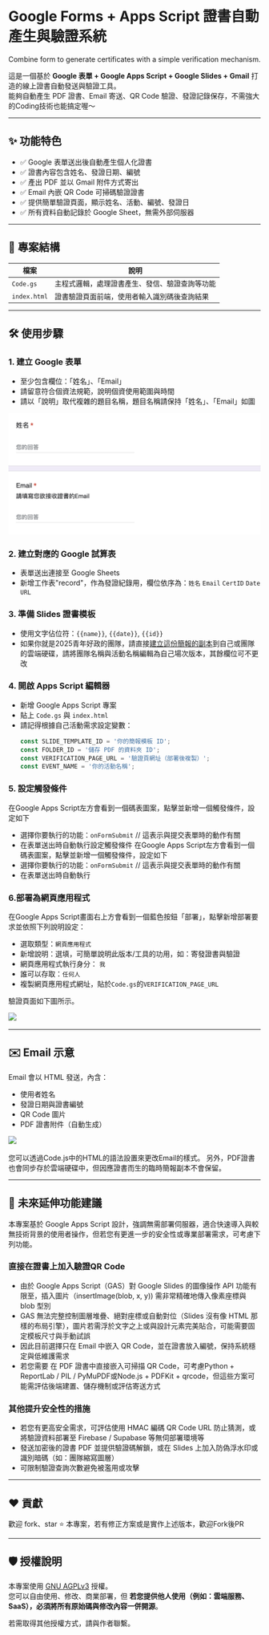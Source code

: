 # Google Forms + Apps Script 證書自動產生與驗證系統
Combine form to generate certificates with a simple verification mechanism.

這是一個基於 **Google 表單 + Google Apps Script + Google Slides + Gmail** 打造的線上證書自動發送與驗證工具。  
能夠自動產生 PDF 證書、Email 寄送、QR Code 驗證、發證記錄保存，不需強大的Coding技術也能搞定喔～

---

## ✨ 功能特色

- ✅ Google 表單送出後自動產生個人化證書
- ✅ 證書內容包含姓名、發證日期、編號
- ✅ 產出 PDF 並以 Gmail 附件方式寄出
- ✅ Email 內嵌 QR Code 可掃碼驗證證書
- ✅ 提供簡單驗證頁面，顯示姓名、活動、編號、發證日
- ✅ 所有資料自動記錄於 Google Sheet，無需外部伺服器

---

## 📁 專案結構

| 檔案 | 說明 |
|------|------|
| `Code.gs` | 主程式邏輯，處理證書產生、發信、驗證查詢等功能 |
| `index.html` | 證書驗證頁面前端，使用者輸入識別碼後查詢結果 |

---

## 🛠️ 使用步驟

### 1. 建立 Google 表單
- 至少包含欄位：「姓名」、「Email」
- 請留意符合個資法規範，說明個資使用範圍與時間
- 請以「說明」取代複雜的題目名稱，題目名稱請保持「姓名」、「Email」如圖
  
![](/Sample_form.png)


### 2. 建立對應的 Google 試算表
- 表單送出連接至 Google Sheets
- 新增工作表"record"，作為發證紀錄用，欄位依序為：`姓名`	`Email`	`CertID`	`Date`	`URL`

### 3. 準備 Slides 證書模板
- 使用文字佔位符：`{{name}}`, `{{date}}`, `{{id}}`
- 如果你就是2025青年好政的團隊，請直接[建立這份簡報的副本](https://docs.google.com/presentation/d/1SuZodeeqhWdcz-GbO8b-RcNl4_0Vnbv1WCYETEvxTxk/edit?usp=sharing)到自己或團隊的雲端硬碟，請將團隊名稱與活動名稱編輯為自己場次版本，其餘欄位可不更改

### 4. 開啟 Apps Script 編輯器
- 新增 Google Apps Script 專案
- 貼上 `Code.gs` 與 `index.html`
- 請記得根據自己活動需求設定變數：
  ```js
  const SLIDE_TEMPLATE_ID = '你的簡報模板 ID';
  const FOLDER_ID = '儲存 PDF 的資料夾 ID';
  const VERIFICATION_PAGE_URL = '驗證頁網址（部署後複製）';
  const EVENT_NAME = '你的活動名稱';


### 5. 設定觸發條件
在Google Apps Script左方會看到一個碼表圖案，點擊並新增一個觸發條件，設定如下
- 選擇你要執行的功能：`onFormSubmit`  // 這表示與提交表單時的動作有關
- 在表單送出時自動執行設定觸發條件
在Google Apps Script左方會看到一個碼表圖案，點擊並新增一個觸發條件，設定如下
- 選擇你要執行的功能：`onFormSubmit`  // 這表示與提交表單時的動作有關
- 在表單送出時自動執行



### 6.部署為網頁應用程式
在Google Apps Script畫面右上方會看到一個藍色按鈕「部署」，點擊新增部署要求並依照下列說明設定：
- 選取類型：`網頁應用程式`
- 新增說明：選填，可簡單說明此版本/工具的功用，如：寄發證書與驗證
- 網頁應用程式執行身分： `我`
- 誰可以存取：`任何人`
- 複製網頁應用程式網址，貼於`Code.gs`的`VERIFICATION_PAGE_URL`

驗證頁面如下圖所示。

![](/Sample_verify.jpg)  

---

## ✉️ Email 示意
Email 會以 HTML 發送，內含：

* 使用者姓名
* 發證日期與證書編號
* QR Code 圖片
* PDF 證書附件（自動生成）

![](/Sample_mail.jpg)  

您可以透過Code.js中的HTML的語法設置來更改Email的樣式。
另外，PDF證書也會同步存於雲端硬碟中，但因應證書而生的臨時簡報副本不會保留。

---

## 🔐 未來延伸功能建議
本專案基於 Google Apps Script 設計，強調無需部署伺服器，適合快速導入與較無技術背景的使用者操作，但若您有更進一步的安全性或專業部署需求，可考慮下列功能。

### 直接在證書上加入驗證QR Code
* 由於 Google Apps Script（GAS）對 Google Slides 的圖像操作 API 功能有限至，插入圖片（insertImage(blob, x, y)) 需非常精確地傳入像素座標與 blob 型別
* GAS 無法完整控制圖層堆疊、絕對座標或自動對位（Slides 沒有像 HTML 那樣的布局引擎），圖片若需浮於文字之上或與設計元素完美貼合，可能需要固定模板尺寸與手動試誤
* 因此目前選擇只在 Email 中嵌入 QR Code，並在證書放入編號，保持系統穩定與低維護需求
* 若您需要 在 PDF 證書中直接嵌入可掃描 QR Code，可考慮Python + ReportLab / PIL / PyMuPDF或Node.js + PDFKit + qrcode，但這些方案可能需評估後端建置、儲存機制或評估寄送方式


### 其他提升安全性的措施
* 若您有更高安全需求，可評估使用 HMAC 編碼 QR Code URL 防止猜測，或將驗證資料部署至 Firebase / Supabase 等無伺部署環境等
* 發送加密後的證書 PDF 並提供驗證碼解鎖，或在 Slides 上加入防偽浮水印或識別暗碼（如：團隊縮寫圖層）
* 可限制驗證查詢次數避免被濫用或攻擊

---

## ❤️ 貢獻

歡迎 fork、star ⭐️ 本專案，若有修正方案或是實作上述版本，歡迎Fork後PR

---

## 🛡️ 授權說明

本專案使用 [GNU AGPLv3](https://www.gnu.org/licenses/agpl-3.0.html) 授權。  
您可以自由使用、修改、商業部署，但 **若您提供他人使用（例如：雲端服務、SaaS），必須將所有原始碼與修改內容一併開源**。

若需取得其他授權方式，請與作者聯繫。
